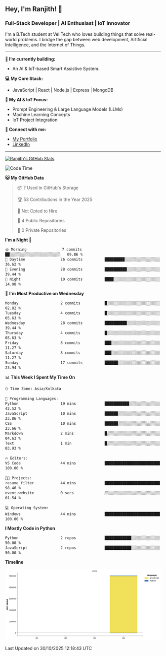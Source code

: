 ## Hey, I'm Ranjith! 👋

### Full-Stack Developer | AI Enthusiast | IoT Innovator

I'm a B.Tech student at Vel Tech who loves building things that solve real-world problems. I bridge the gap between web development, Artificial Intelligence, and the Internet of Things.

---

**🔭 I’m currently building:**
* An AI & IoT-based Smart Assistive System.

**💻 My Core Stack:**
* JavaScript | React | Node.js | Express | MongoDB

**🤖 My AI & IoT Focus:**
* Prompt Engineering & Large Language Models (LLMs)
* Machine Learning Concepts
* IoT Project Integration

**🔗 Connect with me:**
* [My Portfolio](https://ranjith-portfolio-2123f.web.app/)
* [LinkedIn](https://www.linkedin.com/in/ranjith-j-835ab0343/)

---
[![Ranjith's GitHub Stats](https://github-readme-stats.vercel.app/api?username=Ranjikutti&show_icons=true&theme=tokyonight&hide_border=true&count_private=true)](https://github.com/Ranjikutti)

<!--START_SECTION:waka-->
![Code Time](http://img.shields.io/badge/Code%20Time-15%20hrs%2026%20mins-blue)

**🐱 My GitHub Data** 

> 📦 ? Used in GitHub's Storage 
 > 
> 🏆 53 Contributions in the Year 2025
 > 
> 🚫 Not Opted to Hire
 > 
> 📜 4 Public Repositories 
 > 
> 🔑 0 Private Repositories 
 > 
**I'm a Night 🦉** 

```text
🌞 Morning                7 commits           ██░░░░░░░░░░░░░░░░░░░░░░░   09.86 % 
🌆 Daytime                26 commits          █████████░░░░░░░░░░░░░░░░   36.62 % 
🌃 Evening                28 commits          ██████████░░░░░░░░░░░░░░░   39.44 % 
🌙 Night                  10 commits          ████░░░░░░░░░░░░░░░░░░░░░   14.08 % 
```
📅 **I'm Most Productive on Wednesday** 

```text
Monday                   2 commits           █░░░░░░░░░░░░░░░░░░░░░░░░   02.82 % 
Tuesday                  4 commits           █░░░░░░░░░░░░░░░░░░░░░░░░   05.63 % 
Wednesday                28 commits          ██████████░░░░░░░░░░░░░░░   39.44 % 
Thursday                 4 commits           █░░░░░░░░░░░░░░░░░░░░░░░░   05.63 % 
Friday                   8 commits           ███░░░░░░░░░░░░░░░░░░░░░░   11.27 % 
Saturday                 8 commits           ███░░░░░░░░░░░░░░░░░░░░░░   11.27 % 
Sunday                   17 commits          ██████░░░░░░░░░░░░░░░░░░░   23.94 % 
```


📊 **This Week I Spent My Time On** 

```text
🕑︎ Time Zone: Asia/Kolkata

💬 Programming Languages: 
Python                   19 mins             ███████████░░░░░░░░░░░░░░   42.52 % 
JavaScript               10 mins             ██████░░░░░░░░░░░░░░░░░░░   23.86 % 
CSS                      10 mins             ██████░░░░░░░░░░░░░░░░░░░   23.66 % 
Markdown                 2 mins              █░░░░░░░░░░░░░░░░░░░░░░░░   04.63 % 
Text                     1 min               █░░░░░░░░░░░░░░░░░░░░░░░░   03.93 % 

🔥 Editors: 
VS Code                  44 mins             █████████████████████████   100.00 % 

🐱‍💻 Projects: 
resume_filter            44 mins             █████████████████████████   98.46 % 
event-website            0 secs              ░░░░░░░░░░░░░░░░░░░░░░░░░   01.54 % 

💻 Operating System: 
Windows                  44 mins             █████████████████████████   100.00 % 
```

**I Mostly Code in Python** 

```text
Python                   2 repos             ████████████░░░░░░░░░░░░░   50.00 % 
JavaScript               2 repos             ████████████░░░░░░░░░░░░░   50.00 % 
```



**Timeline**

![Lines of Code chart](https://raw.githubusercontent.com/Ranjikutti/Ranjikutti/main/assets/bar_graph.png)


 Last Updated on 30/10/2025 12:18:43 UTC
<!--END_SECTION:waka-->
